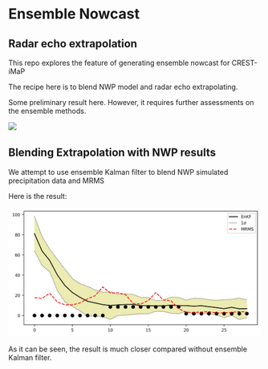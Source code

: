 # Ensemble Nowcast

## Radar echo extrapolation

This repo explores the feature of generating ensemble nowcast for CREST-iMaP

The recipe here is to blend NWP model and radar echo extrapolating.

Some preliminary result here. However, it requires further assessments on the ensemble methods.

<img src="extrapolation/animation/blend.gif">

## Blending Extrapolation with NWP results

We attempt to use ensemble Kalman filter to blend NWP simulated precipitation data and MRMS

Here is the result:

<img src="src/ts.basin.avg.201708261200_enKF.png">

As it can be seen, the result is much closer compared without ensemble Kalman filter.
